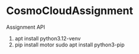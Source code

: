 # CosmoCloudAssignment
Assignment API
1)    apt install python3.12-venv
2) pip install motor
sudo apt install python3-pip
